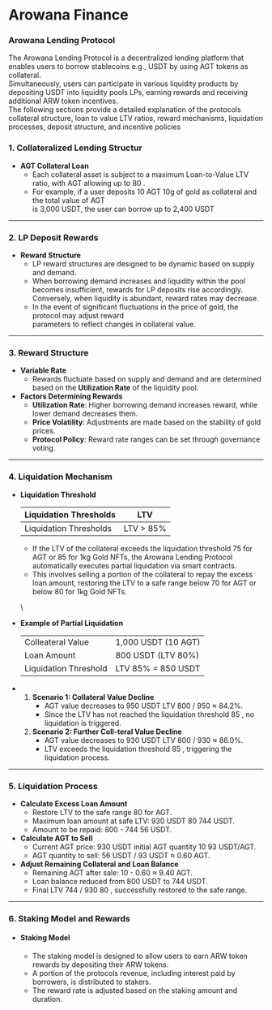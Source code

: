 # Arowana Finance

### **Arowana Lending Protocol**

The Arowana Lending Protocol is a decentralized lending platform that enables users to borrow stablecoins e.g., USDT by using AGT tokens as collateral.\
Simultaneously, users can participate in various liquidity products by depositing USDT into liquidity pools LPs, earning rewards and receiving additional ARW token incentives.\
The following sections provide a detailed explanation of the protocols collateral structure, loan to value LTV ratios, reward mechanisms, liquidation processes, deposit structure, and incentive policies


### 1. Collateralized Lending Structur

* **AGT Collateral Loan**
  * Each collateral asset is subject to a maximum Loan-to-Value LTV ratio, with AGT allowing up to
    &#x20;80 .
  * For example, if a user deposits 10 AGT 10g of gold as collateral and the total value of AGT
    \
    is 3,000 USDT, the user can borrow up to 2,400 USDT

***

### 2. LP Deposit Rewards

* **Reward Structure**
  * LP reward structures are designed to be dynamic based on supply and demand.
  * When borrowing demand increases and liquidity within the pool becomes insufficient, rewards
    &#x20;for LP deposits rise accordingly. Conversely, when liquidity is abundant, reward rates may
    &#x20;decrease.
  * In the event of significant fluctuations in the price of gold, the protocol may adjust reward
    \
    parameters to reflect changes in collateral value.

***

### 3. Reward Structure

* **Variable Rate**
  * Rewards fluctuate based on supply and demand and are determined based on the **Utilization Rate** of the liquidity pool.
* **Factors Determining Rewards**
  * **Utilization Rate**: Higher borrowing demand increases reward, while lower
    &#x20;demand decreases them.
  * **Price Volatility**: Adjustments are made based on the stability of gold prices.
  * **Protocol Policy**: Reward rate ranges can be set through governance voting.

***

### 4. Liquidation Mechanism

*   **Liquidation Threshold**

    | Liquidation Thresholds | LTV       |
    | ---------------------- | --------- |
    | Liquidation Thresholds | LTV > 85% |

    * If the LTV of the collateral exceeds the liquidation threshold 75 for AGT or 85 for 1kg Gold
      &#x20;NFTs, the Arowana Lending Protocol automatically executes partial liquidation via smart
      &#x20;contracts.
    * This involves selling a portion of the collateral to repay the excess loan amount,
      &#x20;restoring the LTV to a safe range below 70 for AGT or below 80 for 1kg Gold NFTs.

    \

*   **Example of Partial Liquidation**

    |                       |                     |
    | --------------------- | ------------------- |
    | Colleateral Value     | 1,000 USDT (10 AGT) |
    | Loan Amount           | 800 USDT (LTV 80%)  |
    | Liquidation Threshold | LTV 85% = 850 USDT  |


-
    1. **Scenario 1: Collateral Value Decline**
       * AGT value decreases to 950 USDT LTV 800 / 950 ≈ 84.2%.
       * Since the LTV has not reached the liquidation threshold 85 , no
         &#x20;liquidation is triggered.
    2. **Scenario 2: Further Coll-teral Value Decline**
       * AGT value decreases to 930 USDT LTV 800 / 930 ≈ 86.0%.
       * LTV exceeds the liquidation threshold 85 , triggering the liquidation
         &#x20;process.

***

### 5. Liquidation Process

* **Calculate Excess Loan Amount**
  * Restore LTV to the safe range 80 for AGT.
  * Maximum loan amount at safe LTV: 930 USDT 80 744 USDT.
  * Amount to be repaid: 800 - 744 56 USDT.
* **Calculate AGT to Sell**
  * Current AGT price: 930 USDT initial AGT quantity 10 93 USDT/AGT.
  * AGT quantity to sell: 56 USDT / 93 USDT ≈ 0.60 AGT.
* **Adjust Remaining Collateral and Loan Balance**
  * Remaining AGT after sale: 10 - 0.60 ≈ 9.40 AGT.
  * Loan balance reduced from 800 USDT to 744 USDT.
  * Final LTV 744 / 930 80 , successfully restored to the safe range.

***

### 6. Staking Model and Rewards

* #### **Staking Model**
  * The staking model is designed to allow users to earn ARW token rewards by depositing their
    &#x20;ARW tokens.
  * A portion of the protocols revenue, including interest paid by borrowers, is
    &#x20;distributed to stakers.
  * The reward rate is adjusted based on the staking amount and duration.

